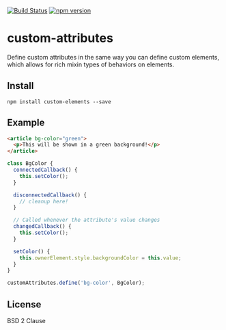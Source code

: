 [![Build Status](https://travis-ci.org/matthewp/custom-attributes.svg?branch=master)](https://travis-ci.org/matthewp/custom-attributes)
[![npm version](https://badge.fury.io/js/custom-attributes.svg)](http://badge.fury.io/js/custom-attributes)

# custom-attributes

Define custom attributes in the same way you can define custom elements, which allows for rich mixin types of behaviors on elements.

## Install

```shell
npm install custom-elements --save
```

## Example

```html
<article bg-color="green">
  <p>This will be shown in a green background!</p>
</article>
```

```js
class BgColor {
  connectedCallback() {
    this.setColor();
  }

  disconnectedCallback() {
    // cleanup here!
  }

  // Called whenever the attribute's value changes
  changedCallback() {
    this.setColor();
  }

  setColor() {
    this.ownerElement.style.backgroundColor = this.value;
  }
}

customAttributes.define('bg-color', BgColor);
```

## License

BSD 2 Clause
